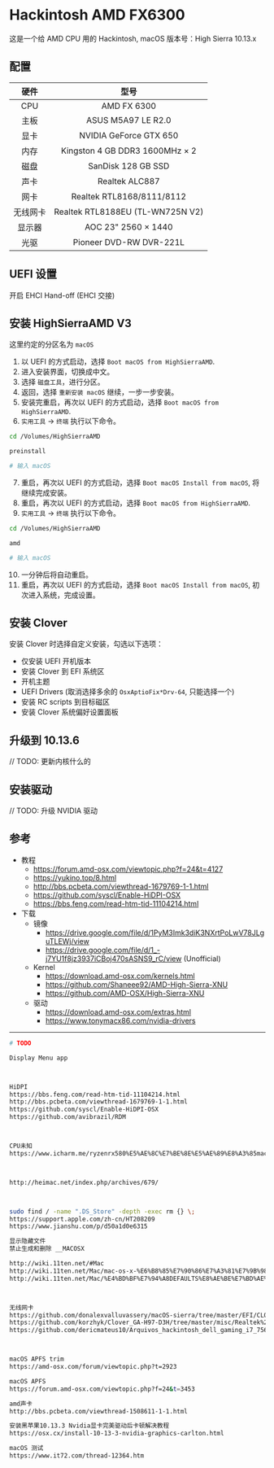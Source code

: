 # Hackintosh AMD FX6300

这是一个给 AMD CPU 用的 Hackintosh, macOS 版本号：High Sierra 10.13.x

## 配置

| 硬件 | 型号 |
| :---: | :---: |
| CPU | AMD FX 6300 |
| 主板 | ASUS M5A97 LE R2.0 |
| 显卡 | NVIDIA GeForce GTX 650 |
| 内存 | Kingston 4 GB DDR3 1600MHz × 2 |
| 磁盘 | SanDisk 128 GB SSD |
| 声卡 | Realtek ALC887 |
| 网卡 | Realtek RTL8168/8111/8112 |
| 无线网卡 | Realtek RTL8188EU (TL-WN725N V2) |
| 显示器 | AOC 23" 2560 × 1440 |
| 光驱 | Pioneer DVD-RW DVR-221L |

## UEFI 设置

开启 EHCI Hand-off (EHCI 交接)

## 安装 HighSierraAMD V3

这里约定的分区名为 `macOS`

1. 以 UEFI 的方式启动，选择 `Boot macOS from HighSierraAMD`.
2. 进入安装界面，切换成中文。
3. 选择 `磁盘工具`，进行分区。
4. 返回，选择 `重新安装 macOS` 继续，一步一步安装。
5. 安装完重启，再次以 UEFI 的方式启动，选择 `Boot macOS from HighSierraAMD`.
6. `实用工具` -> `终端` 执行以下命令。

```bash
cd /Volumes/HighSierraAMD

preinstall

# 输入 macOS
```

7. 重启，再次以 UEFI 的方式启动，选择 `Boot macOS Install from macOS`, 将继续完成安装。
8. 重启，再次以 UEFI 的方式启动，选择 `Boot macOS from HighSierraAMD`.
9. `实用工具` -> `终端` 执行以下命令。

```bash
cd /Volumes/HighSierraAMD

amd

# 输入 macOS
```

10. 一分钟后将自动重启。
11. 重启，再次以 UEFI 的方式启动，选择 `Boot macOS Install from macOS`, 初次进入系统，完成设置。

## 安装 Clover

安装 Clover 时选择自定义安装，勾选以下选项：
- 仅安装 UEFI 开机版本
- 安装 Clover 到 EFI 系统区
- 开机主题
- UEFI Drivers (取消选择多余的 `OsxAptioFix*Drv-64`, 只能选择一个)
- 安装 RC scripts 到目标磁区
- 安装 Clover 系统偏好设置面板

## 升级到 10.13.6

// TODO: 更新内核什么的

## 安装驱动

// TODO: 升级 NVIDIA 驱动

## 参考

- 教程
  - https://forum.amd-osx.com/viewtopic.php?f=24&t=4127
  - https://yukino.top/8.html
  - http://bbs.pcbeta.com/viewthread-1679769-1-1.html
  - https://github.com/syscl/Enable-HiDPI-OSX
  - https://bbs.feng.com/read-htm-tid-11104214.html
- 下载
  - 镜像
    - https://drive.google.com/file/d/1PyM3Imk3diK3NXrtPoLwV78JLguTLEWj/view
    - https://drive.google.com/file/d/1_-j7YU1f8jz3937iCBoj470sASNS9_rC/view (Unofficial)
  - Kernel
    - https://download.amd-osx.com/kernels.html
    - https://github.com/Shaneee92/AMD-High-Sierra-XNU
    - https://github.com/AMD-OSX/High-Sierra-XNU
  - 驱动
    - https://download.amd-osx.com/extras.html
    - https://www.tonymacx86.com/nvidia-drivers

---

```bash
# TODO

Display Menu app



HiDPI
https://bbs.feng.com/read-htm-tid-11104214.html
http://bbs.pcbeta.com/viewthread-1679769-1-1.html
https://github.com/syscl/Enable-HiDPI-OSX
https://github.com/avibrazil/RDM



CPU未知
https://www.icharm.me/ryzenrx580%E5%AE%8C%E7%BE%8E%E5%AE%89%E8%A3%85macos-high-sierra-10-13-2.html



http://heimac.net/index.php/archives/679/



sudo find / -name ".DS_Store" -depth -exec rm {} \;
https://support.apple.com/zh-cn/HT208209
https://www.jianshu.com/p/d50a1d0e6315

显示隐藏文件
禁止生成和删除 __MACOSX

http://wiki.11ten.net/#Mac
http://wiki.11ten.net/Mac/mac-os-x-%E6%B8%85%E7%90%86%E7%A3%81%E7%9B%98%E6%8A%80%E5%B7%A7.html
http://wiki.11ten.net/Mac/%E4%BD%BF%E7%94%A8DEFAULTS%E8%AE%BE%E7%BD%AE%E7%B3%BB%E7%BB%9F.html



无线网卡
https://github.com/donalexvalluvassery/macOS-sierra/tree/master/EFI/CLOVER/kexts/Other/RtWlanU.kext
https://github.com/korzhyk/Clover_GA-H97-D3H/tree/master/misc/Realtek%20WLAN
https://github.com/dericmateus10/Arquivos_hackintosh_dell_gaming_i7_7567/blob/master/System/Library/Extensions/RtWlanU.kext/Contents/Info.plist



macOS APFS trim
https://amd-osx.com/forum/viewtopic.php?t=2923

macOS APFS
https://forum.amd-osx.com/viewtopic.php?f=24&t=3453

amd声卡
http://bbs.pcbeta.com/viewthread-1508611-1-1.html

安装黑苹果10.13.3 Nvidia显卡完美驱动后卡顿解决教程
https://osx.cx/install-10-13-3-nvidia-graphics-carlton.html

macOS 测试
https://www.it72.com/thread-12364.htm
```
